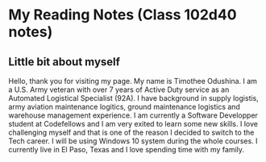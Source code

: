# My Reading Notes (Class 102d40 notes)

## Little bit about myself

Hello, thank you for visiting my page. My name is Timothee Odushina. I am a U.S. Army veteran with over 7 years of Active Duty service as an Automated Logistical Specialist (92A). I have background in supply logistis, army aviation maintenance logitics, ground maintenance logistics and warehouse management experience. I am currently a Software Developper student at Codefellows and I am very exited to learn some new skills. I love challenging myself and that is one of the reason I decided to switch to the Tech career. I will be using Windows 10 system during the whole courses. I currently live in El Paso, Texas and I love spending time with my family.
